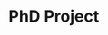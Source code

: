 ---
---

# PhD Project

<object data="https://socialcomplab.github.io/polarization/" type="text/html"  style="width:100%;height:100vh;"></object>
